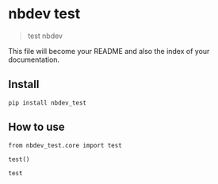 # nbdev test
> test nbdev


This file will become your README and also the index of your documentation.

## Install

`pip install nbdev_test`

## How to use

```
from nbdev_test.core import test

test()
```

    test

